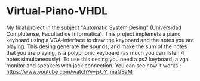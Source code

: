 # Virtual-Piano-VHDL
My final project in the subject "Automatic System Desing" (Universidad Complutense, Facultad de Informática).
This project implemets a piano keyboard using a VGA-interface to draw the keyboard and the notes you are playing. 
This desing generate the sounds, and make the sum of the notes that you are playing, is a polyphonic keyboard (as much you can listen 4 notes simultaneously). To use this desing you need a ps2 keyboard, a vga monitor and speakers with jack connection.
You can see how it works : https://www.youtube.com/watch?v=jsUY_maGSaM
